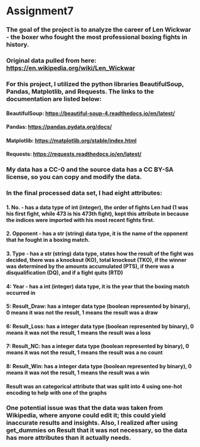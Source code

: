 # Assignment7

### The goal of the project is to analyze the career of Len Wickwar - the boxer who fought the most professional boxing fights in history.

### Original data pulled from here: https://en.wikipedia.org/wiki/Len_Wickwar

### For this project, I utilized the python libraries BeautifulSoup, Pandas, Matplotlib, and Requests. The links to the documentation are listed below:

#### BeautifulSoup: https://beautiful-soup-4.readthedocs.io/en/latest/
#### Pandas: https://pandas.pydata.org/docs/
#### Matplotlib: https://matplotlib.org/stable/index.html
#### Requests: https://requests.readthedocs.io/en/latest/

### My data has a CC-0 and the source data has a CC BY-SA license, so you can copy and modify the data.

### In the final processed data set, I had eight attributes:

#### 1. No. - has a data type of int (integer), the order of fights Len had (1 was his first fight, while 473 is his 473th fight), kept this attribute in because the indices were imported with his most recent fights first.
#### 2. Opponent - has a str (string) data type, it is the name of the opponent that he fought in a boxing match.
#### 3. Type - has a str (string) data type, states how the result of the fight was decided, there was a knockout (KO), total knockout (TKO), if the winner was determined by the amounts accumulated (PTS), if there was a disqualification (DQ), and if a fight quits (RTD)
#### 4: Year - has a int (integer) data type, it is the year that the boxing match occurred in
#### 5: Result_Draw: has a integer data type (boolean represented by binary), 0 means it was not the result, 1 means the result was a draw
#### 6: Result_Loss: has a integer data type (boolean represented by binary), 0 means it was not the result, 1 means the result was a loss
#### 7: Result_NC: has a integer data type (boolean represented by binary), 0 means it was not the result, 1 means the result was a no count
#### 8: Result_Win: has a integer data type (boolean represented by binary), 0 means it was not the result, 1 means the result was a win

#### Result was an categorical attribute that was split into 4 using one-hot encoding to help with one of the graphs

### One potential issue was that the data was taken from Wikipedia, where anyone could edit it; this could yield inaccurate results and insights. Also, I realized after using get_dummies on Result that it was not necessary, so the data has more attributes than it actually needs.